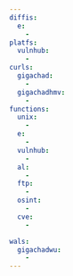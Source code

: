 ```yaml
---
diffis:
  e:
    -
platfs:
  vulnhub:
    -
curls:
  gigachad:
    -
  gigachadhmv:
    -
functions:
  unix:
    -
  e:
    -
  vulnhub:
    -
  al:
    -
  ftp:
    -
  osint:
    -
  cve:
    -

wals:
  gigachadwu:
    -
---
```

